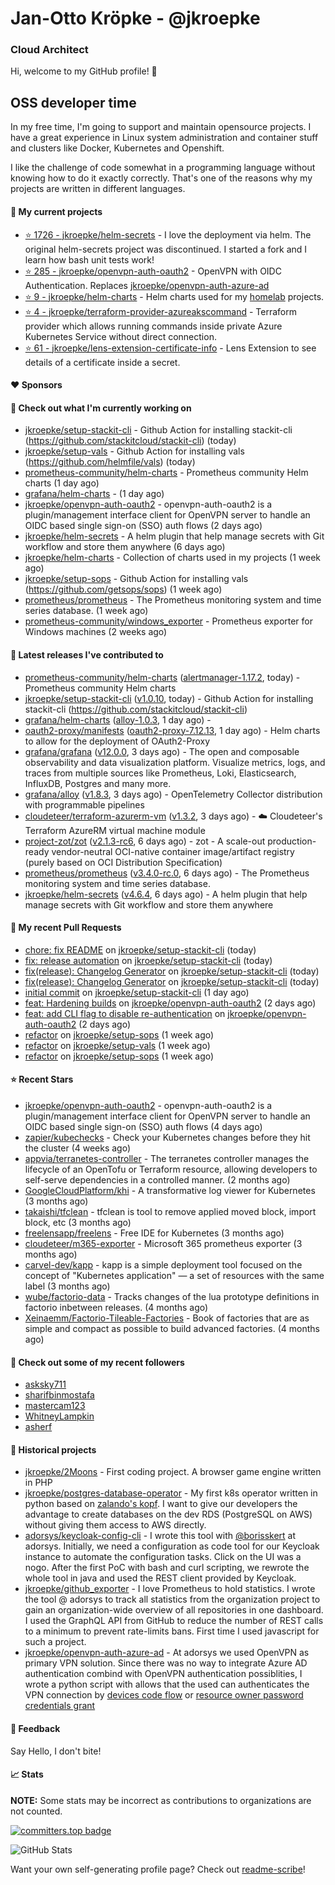 # Jan-Otto Kröpke - @jkroepke
### Cloud Architect 

Hi, welcome to my GitHub profile! 👋

## OSS developer time
In my free time, I'm going to support and maintain opensource projects. I have a great experience in Linux system administration and container stuff and clusters like Docker, Kubernetes and Openshift.

I like the challenge of code somewhat in a programming language without knowing how to do it exactly correctly. That's one of the reasons why my projects are written in different languages.

#### 🌱 My current projects
- [⭐️ 1726 - jkroepke/helm-secrets](https://github.com/jkroepke/helm-secrets) - I love the deployment via helm. The original helm-secrets project was discontinued. I started a fork and I learn how bash unit tests work!
- [⭐️ 285 - jkroepke/openvpn-auth-oauth2](https://github.com/jkroepke/openvpn-auth-oauth2) - OpenVPN with OIDC Authentication. Replaces  [jkroepke/openvpn-auth-azure-ad](https://github.com/jkroepke/openvpn-auth-azure-ad) 
- [⭐️ 9 - jkroepke/helm-charts](https://github.com/jkroepke/helm-charts) - Helm charts used for my [homelab](https://github.com/jkroepke/homelab) projects.
- [⭐️ 4 - jkroepke/terraform-provider-azureakscommand](https://github.com/jkroepke/terraform-provider-azureakscommand) - Terraform provider which allows running commands inside private Azure Kubernetes Service without direct connection.
- [⭐️ 61 - jkroepke/lens-extension-certificate-info](https://github.com/jkroepke/lens-extension-certificate-info) - Lens Extension to see details of a certificate inside a secret.

#### ❤️ Sponsors


#### 👷 Check out what I'm currently working on

- [jkroepke/setup-stackit-cli](https://github.com/jkroepke/setup-stackit-cli) - Github Action for installing stackit-cli (https://github.com/stackitcloud/stackit-cli) (today)
- [jkroepke/setup-vals](https://github.com/jkroepke/setup-vals) - Github Action for installing vals (https://github.com/helmfile/vals) (today)
- [prometheus-community/helm-charts](https://github.com/prometheus-community/helm-charts) - Prometheus community Helm charts (1 day ago)
- [grafana/helm-charts](https://github.com/grafana/helm-charts) -  (1 day ago)
- [jkroepke/openvpn-auth-oauth2](https://github.com/jkroepke/openvpn-auth-oauth2) - openvpn-auth-oauth2 is a plugin/management interface client for OpenVPN server to handle an OIDC based single sign-on (SSO) auth flows (2 days ago)
- [jkroepke/helm-secrets](https://github.com/jkroepke/helm-secrets) - A helm plugin that help manage secrets with Git workflow and store them anywhere (6 days ago)
- [jkroepke/helm-charts](https://github.com/jkroepke/helm-charts) - Collection of charts used in my projects (1 week ago)
- [jkroepke/setup-sops](https://github.com/jkroepke/setup-sops) - Github Action for installing vals (https://github.com/getsops/sops) (1 week ago)
- [prometheus/prometheus](https://github.com/prometheus/prometheus) - The Prometheus monitoring system and time series database. (1 week ago)
- [prometheus-community/windows_exporter](https://github.com/prometheus-community/windows_exporter) - Prometheus exporter for Windows machines (2 weeks ago)

#### 🔭 Latest releases I've contributed to

- [prometheus-community/helm-charts](https://github.com/prometheus-community/helm-charts) ([alertmanager-1.17.2](https://github.com/prometheus-community/helm-charts/releases/tag/alertmanager-1.17.2), today) - Prometheus community Helm charts
- [jkroepke/setup-stackit-cli](https://github.com/jkroepke/setup-stackit-cli) ([v1.0.10](https://github.com/jkroepke/setup-stackit-cli/releases/tag/v1.0.10), today) - Github Action for installing stackit-cli (https://github.com/stackitcloud/stackit-cli)
- [grafana/helm-charts](https://github.com/grafana/helm-charts) ([alloy-1.0.3](https://github.com/grafana/helm-charts/releases/tag/alloy-1.0.3), 1 day ago) - 
- [oauth2-proxy/manifests](https://github.com/oauth2-proxy/manifests) ([oauth2-proxy-7.12.13](https://github.com/oauth2-proxy/manifests/releases/tag/oauth2-proxy-7.12.13), 1 day ago) - Helm charts to allow for the deployment of OAuth2-Proxy
- [grafana/grafana](https://github.com/grafana/grafana) ([v12.0.0](https://github.com/grafana/grafana/releases/tag/v12.0.0), 3 days ago) - The open and composable observability and data visualization platform. Visualize metrics, logs, and traces from multiple sources like Prometheus, Loki, Elasticsearch, InfluxDB, Postgres and many more. 
- [grafana/alloy](https://github.com/grafana/alloy) ([v1.8.3](https://github.com/grafana/alloy/releases/tag/v1.8.3), 3 days ago) - OpenTelemetry Collector distribution with programmable pipelines
- [cloudeteer/terraform-azurerm-vm](https://github.com/cloudeteer/terraform-azurerm-vm) ([v1.3.2](https://github.com/cloudeteer/terraform-azurerm-vm/releases/tag/v1.3.2), 3 days ago) - ☁️ Cloudeteer's Terraform AzureRM virtual machine module
- [project-zot/zot](https://github.com/project-zot/zot) ([v2.1.3-rc6](https://github.com/project-zot/zot/releases/tag/v2.1.3-rc6), 6 days ago) - zot - A scale-out production-ready vendor-neutral OCI-native container image/artifact registry (purely based on OCI Distribution Specification)
- [prometheus/prometheus](https://github.com/prometheus/prometheus) ([v3.4.0-rc.0](https://github.com/prometheus/prometheus/releases/tag/v3.4.0-rc.0), 6 days ago) - The Prometheus monitoring system and time series database.
- [jkroepke/helm-secrets](https://github.com/jkroepke/helm-secrets) ([v4.6.4](https://github.com/jkroepke/helm-secrets/releases/tag/v4.6.4), 6 days ago) - A helm plugin that help manage secrets with Git workflow and store them anywhere

#### 🔨 My recent Pull Requests

- [chore: fix README](https://github.com/jkroepke/setup-stackit-cli/pull/13) on [jkroepke/setup-stackit-cli](https://github.com/jkroepke/setup-stackit-cli) (today)
- [fix: release automation](https://github.com/jkroepke/setup-stackit-cli/pull/10) on [jkroepke/setup-stackit-cli](https://github.com/jkroepke/setup-stackit-cli) (today)
- [fix(release): Changelog Generator](https://github.com/jkroepke/setup-stackit-cli/pull/9) on [jkroepke/setup-stackit-cli](https://github.com/jkroepke/setup-stackit-cli) (today)
- [fix(release): Changelog Generator](https://github.com/jkroepke/setup-stackit-cli/pull/8) on [jkroepke/setup-stackit-cli](https://github.com/jkroepke/setup-stackit-cli) (today)
- [initial commit](https://github.com/jkroepke/setup-stackit-cli/pull/2) on [jkroepke/setup-stackit-cli](https://github.com/jkroepke/setup-stackit-cli) (1 day ago)
- [feat: Hardening builds](https://github.com/jkroepke/openvpn-auth-oauth2/pull/492) on [jkroepke/openvpn-auth-oauth2](https://github.com/jkroepke/openvpn-auth-oauth2) (2 days ago)
- [feat: add CLI flag to disable re-authentication](https://github.com/jkroepke/openvpn-auth-oauth2/pull/491) on [jkroepke/openvpn-auth-oauth2](https://github.com/jkroepke/openvpn-auth-oauth2) (2 days ago)
- [refactor](https://github.com/jkroepke/setup-sops/pull/18) on [jkroepke/setup-sops](https://github.com/jkroepke/setup-sops) (1 week ago)
- [refactor](https://github.com/jkroepke/setup-vals/pull/115) on [jkroepke/setup-vals](https://github.com/jkroepke/setup-vals) (1 week ago)
- [refactor](https://github.com/jkroepke/setup-sops/pull/17) on [jkroepke/setup-sops](https://github.com/jkroepke/setup-sops) (1 week ago)

#### ⭐ Recent Stars

- [jkroepke/openvpn-auth-oauth2](https://github.com/jkroepke/openvpn-auth-oauth2) - openvpn-auth-oauth2 is a plugin/management interface client for OpenVPN server to handle an OIDC based single sign-on (SSO) auth flows (4 days ago)
- [zapier/kubechecks](https://github.com/zapier/kubechecks) - Check your Kubernetes changes before they hit the cluster (4 weeks ago)
- [appvia/terranetes-controller](https://github.com/appvia/terranetes-controller) - The terranetes controller manages the lifecycle of an OpenTofu or Terraform resource, allowing developers to self-serve dependencies in a controlled manner. (2 months ago)
- [GoogleCloudPlatform/khi](https://github.com/GoogleCloudPlatform/khi) - A transformative log viewer for Kubernetes (3 months ago)
- [takaishi/tfclean](https://github.com/takaishi/tfclean) - tfclean is tool to remove applied moved block, import block, etc (3 months ago)
- [freelensapp/freelens](https://github.com/freelensapp/freelens) - Free IDE for Kubernetes (3 months ago)
- [cloudeteer/m365-exporter](https://github.com/cloudeteer/m365-exporter) - Microsoft 365 prometheus exporter (3 months ago)
- [carvel-dev/kapp](https://github.com/carvel-dev/kapp) - kapp is a simple deployment tool focused on the concept of "Kubernetes application" — a set of resources with the same label (3 months ago)
- [wube/factorio-data](https://github.com/wube/factorio-data) - Tracks changes of the lua prototype definitions in factorio inbetween releases. (4 months ago)
- [Xeinaemm/Factorio-Tileable-Factories](https://github.com/Xeinaemm/Factorio-Tileable-Factories) - Book of factories that are as simple and compact as possible to build advanced factories. (4 months ago)

#### 👯 Check out some of my recent followers

- [asksky711](https://github.com/asksky711)
- [sharifbinmostafa](https://github.com/sharifbinmostafa)
- [mastercam123](https://github.com/mastercam123)
- [WhitneyLampkin](https://github.com/WhitneyLampkin)
- [asherf](https://github.com/asherf)

#### 📜 Historical projects
- [jkroepke/2Moons](https://github.com/jkroepke/2Moons) - First coding project. A browser game engine written in PHP
- [jkroepke/postgres-database-operator](https://github.com/jkroepke/postgres-database-operator) - My first k8s operator written in python based on [zalando's kopf](https://github.com/zalando-incubator/kopf). I want to give our developers the advantage to create databases on the dev RDS (PostgreSQL on AWS) without giving them access to AWS directly.
- [adorsys/keycloak-config-cli](https://github.com/adorsys/keycloak-config-cli) - I wrote this tool with [@borisskert](https://github.com/borisskert) at adorsys. Initially, we need a configuration as code tool for our Keycloak instance to automate the configuration tasks. Click on the UI was a nogo. After the first PoC with bash and curl scripting, we rewrote the whole tool in java and used the REST client provided by Keycloak.
- [jkroepke/github_exporter](https://github.com/jkroepke/github_exporter) - I love Prometheus to hold statistics. I wrote the tool @ adorsys to track all statistics from the organization project to gain an organization-wide overview of all repositories in one dashboard. I used the GraphQL API from GitHub to reduce the number of REST calls to a minimum to prevent rate-limits bans. First time I used javascript for such a project.
- [jkroepke/openvpn-auth-azure-ad](https://github.com/jkroepke/openvpn-auth-azure-ad) - At adorsys we used OpenVPN as primary VPN solution. Since there was no way to integrate Azure AD authentication combind with OpenVPN authentication possiblities, I wrote a python script with allows that the used can authenticates the VPN connection by [devices code flow](https://docs.microsoft.com/en-us/azure/active-directory/develop/v2-oauth2-device-code) or [resource owner password credentials grant](https://docs.microsoft.com/en-us/azure/active-directory/develop/v2-oauth-ropc)

#### 💬 Feedback

Say Hello, I don't bite!

#### 📈 Stats

**NOTE:** Some stats may be incorrect as contributions to organizations
are not counted.

[![committers.top badge](https://user-badge.committers.top/germany/jkroepke.svg)](https://user-badge.committers.top/germany/jkroepke)

![GitHub Stats](https://github-readme-stats.vercel.app/api?username=jkroepke&count_private=false&theme=tokyonight&show_icons=true)

Want your own self-generating profile page? Check out [readme-scribe](https://github.com/muesli/readme-scribe)!
